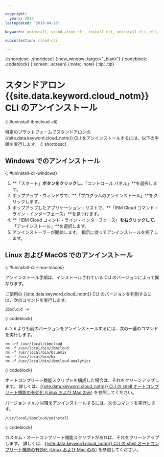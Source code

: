 ```yaml
---

copyright:
  years: 2019
lastupdated: "2019-04-26"

keywords: uninstall, stand-alone cli, install cli, uninstall cli, cli, command line, command-line, windows powershell, linux, macos, installer, standalone cli

subcollection: cloud-cli

---
```


{:shortdesc: .shortdesc}
{:new_window: target="_blank"}
{:codeblock: .codeblock}
{:screen: .screen}
{:note: .note}
{:tip: .tip}

# スタンドアロン {{site.data.keyword.cloud_notm}} CLI のアンインストール
{: #uninstall-ibmcloud-cli}

特定のプラットフォームでスタンドアロンの {{site.data.keyword.cloud_notm}} CLI をアンインストールするには、以下の手順を実行します。
{: shortdesc}

## Windows でのアンインストール
{: #uninstall-cli-windows}

1. **「スタート」**ボタンをクリックし、**「コントロール パネル」**を選択します。
2. ポップアップ・ウィンドウで、**「プログラムのアンインストール」**をクリックします。
3. ポップアップしたアプリケーション・リストで、**「IBM Cloud コマンド・ライン・インターフェース」**を見つけます。
4. **「IBM Cloud コマンド・ライン・インターフェース」**を右クリックして、**「アンインストール」**を選択します。
5. アンインストーラーが開始します。 指示に従ってアンインストールを完了します。

## Linux および MacOS でのアンインストール
{: #uninstall-cli-linux-macos}

アンインストール手順は、インストールされている CLI のバージョンによって異なります。

ご使用の {{site.data.keyword.cloud_notm}} CLI のバージョンを判別するには、次のコマンドを実行します。
```
ibmcloud -v
```
{: codeblock}

`0.9.0` よりも前のバージョンをアンインストールするには、次の一連のコマンドを実行します。
  ```
  rm -rf /usr/local/ibmcloud
  rm -f /usr/local/bin/ibmcloud
  rm -f /usr/local/bin/bluemix
  rm -f /usr/local/bin/bx
  rm -f /usr/local/bin/ibmcloud-analytics
  ```
  {: codeblock}

オートコンプリート機能スクリプトを構成した場合は、それをクリーンアップします。 詳しくは、[{{site.data.keyword.cloud_notm}} CLI の shell オートコンプリート機能の有効化 (Linux および Mac のみ)](/docs/cli/reference/ibmcloud?topic=cloud-cli-shell-autocomplete#shell-autocomplete) を参照してください。

バージョン `0.9.0` 以降をアンインストールするには、次のコマンドを実行します。
  ```
  /usr/local/ibmcloud/uninstall
  ```
  {: codeblock}

カスタム・オートコンプリート機能スクリプトがあれば、それをクリーンアップします。 詳しくは、[{{site.data.keyword.cloud_notm}} CLI の shell オートコンプリート機能の有効化 (Linux および Mac のみ)](/docs/cli/reference/ibmcloud?topic=cloud-cli-shell-autocomplete#shell-autocomplete) を参照してください。
